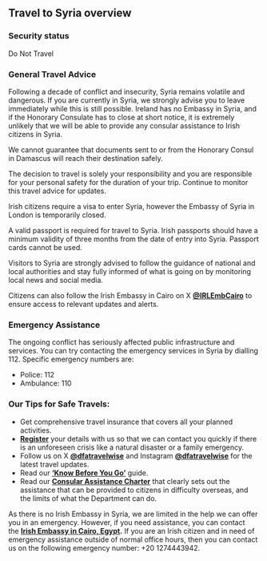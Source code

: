 ## Travel to Syria overview

### **Security status**

Do Not Travel

### **General Travel Advice**

Following a decade of conflict and insecurity, Syria remains volatile and dangerous. If you are currently in Syria, we strongly advise you to leave immediately while this is still possible. Ireland has no Embassy in Syria, and if the Honorary Consulate has to close at short notice, it is extremely unlikely that we will be able to provide any consular assistance to Irish citizens in Syria.

We cannot guarantee that documents sent to or from the Honorary Consul in Damascus will reach their destination safely.

The decision to travel is solely your responsibility and you are responsible for your personal safety for the duration of your trip. Continue to monitor this travel advice for updates.

Irish citizens require a visa to enter Syria, however the Embassy of Syria in London is temporarily closed.

A valid passport is required for travel to Syria. Irish passports should have a minimum validity of three months from the date of entry into Syria. Passport cards cannot be used.

Visitors to Syria are strongly advised to follow the guidance of national and local authorities and stay fully informed of what is going on by monitoring local news and social media.

Citizens can also follow the Irish Embassy in Cairo on X [**@IRLEmbCairo**](https://twitter.com/IRLEmbCairo) to ensure access to relevant updates and alerts.

### **Emergency Assistance**

The ongoing conflict has seriously affected public infrastructure and services. You can try contacting the emergency services in Syria by dialling 112. Specific emergency numbers are:

* Police: 112
* Ambulance: 110

### **Our Tips for Safe Travels:**

* Get comprehensive travel insurance that covers all your planned activities.
* [**Register**](/en/dfa/overseas-travel/citizens-registration/) your details with us so that we can contact you quickly if there is an unforeseen crisis like a natural disaster or a family emergency.
* Follow us on X [**@dfatravelwise**](https://www.twitter.com/DFATravelWise) and Instagram [**@dfatravelwise**](https://www.instagram.com/dfatravelwise/) for the latest travel updates.
* Read our [**‘Know Before You Go’**](/en/dfa/overseas-travel/know-before-you-go-/) guide.
* Read our [**Consular Assistance Charter**](https://www.ireland.ie/en/dfa/overseas-travel/assistance-abroad/consular-assistance-charter/) that clearly sets out the assistance that can be provided to citizens in difficulty overseas, and the limits of what the Department can do.

As there is no Irish Embassy in Syria, we are limited in the help we can offer you in an emergency. However, if you need assistance, you can contact the [**Irish Embassy in Cairo, Egypt**](/en/egypt/cairo/)**.** If you are an Irish citizen and in need of emergency assistance outside of normal office hours, then you can contact us on the following emergency number: +20 1274443942.